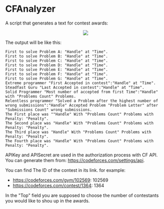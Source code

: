 # CFAnalyzer
A script that generates a text for contest awards:
<p align="center">
  <img src="https://i.ibb.co/JH61xYF/Capture.png">
</p>

The output will be like this: 

    First to solve Problem A: "Handle" at "Time".
    First to solve Problem B: "Handle" at "Time".
    First to solve Problem C: "Handle" at "Time".
    First to solve Problem D: "Handle" at "Time".
    First to solve Problem E: "Handle" at "Time".
    First to solve Problem F: "Handle" at "Time".
    First to solve Problem G: "Handle" at "Time".
    Extreme programmer "First Accepted in contest":"Handle" at "Time".
    Steadfast Guru "Last Accepted in contest":"Handle" at "Time".
    Solid Programmer "Most number of accepted from first Time":"Handle" with "Problems Count" Problems.
    Relentless programmer "Solved a Problem after the highest number of wrong submissions":"Handle" Accepted Problem "Problem Letter" after "Submissions Count" wrong submissions.
    The First place was ""Handle" With "Problems Count" Problems with Penalty: "Penalty".
    The Second place was "Handle" With "Problems Count" Problems with Penalty: "Penalty".
    The Third place was "Handle" With "Problems Count" Problems with Penalty: "Penalty".
    The Fourth place was "Handle" With "Problems Count" Problems with Penalty: "Penalty".

APIKey and APISecret are used in the authorization process with CF API. You can generate them from: https://codeforces.com/settings/api.

You can find The ID of the contest in its link. for example: 
 - https://codeforces.com/gym/102569: 102569
 - https://codeforces.com/contest/1364: 1364

In the "Top" field you are supposed to choose the number of contestants you would like to shou up in the awards.


 
